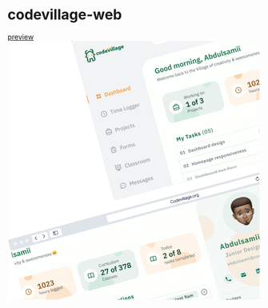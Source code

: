 # codevillage-web
[preview](https://delightful-duckanoo-129239.netlify.app)
![screenshot](/public/images/hero_bg%20(1).png)